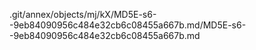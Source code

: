 .git/annex/objects/mj/kX/MD5E-s6--9eb84090956c484e32cb6c08455a667b.md/MD5E-s6--9eb84090956c484e32cb6c08455a667b.md